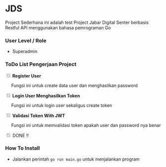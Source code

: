<h1><strong>JDS</strong></h1>
<p>Project Sederhana ini adalah test Project Jabar Digital Senter berbasis Restful API menggunakan bahasa pemrograman Go</p>
<h3><strong>User Level / Role</strong></h3>
<ul>
<li>Superadmin</li>
</ul>
<h3>ToDo List Pengerjaan Project</h3>
<p><input id="" class="task-list-item-checkbox" checked="checked" disabled="disabled" type="checkbox" /><strong><span style="font-size: 14px;"> Register User</span></strong></p>
<p><span style="font-size: 14px;">&nbsp; &nbsp; &nbsp;Fungsi ini untuk create data user dan menghasilkan password</span></p>
<p><input id="" class="task-list-item-checkbox" checked="checked" disabled="disabled" type="checkbox" /><strong><span style="font-size: 14px;"> Login User Menghasilkan Token</span></strong></p>
<p><span style="font-size: 14px;">&nbsp; &nbsp; &nbsp;Fungsi ini untuk login user sekaligus create token&nbsp;</span></p>
<p><input id="" class="task-list-item-checkbox" checked="checked" disabled="disabled" type="checkbox" /><strong><span style="font-size: 14px;"> Validasi Token With JWT</span></strong></p>
<p><span style="font-size: 14px;">&nbsp; &nbsp; &nbsp;Fungsi ini untuk memvalidasi token apakah user dan password nya benar</span></p>
<p><input id="" class="task-list-item-checkbox" checked="checked" disabled="disabled" type="checkbox" /><span style="font-size: 14px;"> DONE !!</span></p>
<h3 dir="auto">How To Install</h3>
<ul dir="auto">
<li>Jalankan perintah&nbsp;<code>go run main.go</code>&nbsp;untuk menjalankan program</li>
</ul>
<p>&nbsp;</p>


